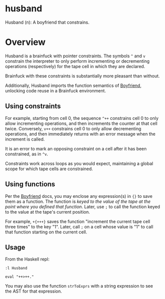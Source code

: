 # husband

Husband (n): A boyfriend that constrains. 

# Overview

Husband is a brainfuck with pointer constraints. The symbols `^` and `v` constrain the interpreter to only perform incrementing or decrementing operations (respectively) for the tape cell in which they are declared.

Brainfuck with these constraints is substantially more pleasant than without.

Additionally, Husband imports the function semantics of [Boyfriend](https://github.com/rgscherf/boyfriend), unlocking code reuse in a Brainfuck environment.

## Using constraints

For example, starting from cell 0, the sequence `^++` constrains cell 0 to only allow incrementing operations, and then increments the counter at that cell twice. Conversely, `v++` constrains cell 0 to only allow decrementing operations, and then immediately returns with an error message when the increment is called. 

It is an error to mark an opposing constraint on a cell after it has been constrained, as in `^v`.

Constraints work across loops as you would expect, maintaining a global scope for which tape cells are constrained.

## Using functions

Per the [Boyfriend](https://github.com/rgscherf/boyfriend) docs, you may enclose any expression(s) in `{}` to save them as a function. The function is *keyed to the value of the tape at the point where you defined that function*. Later, use `;` to call the function keyed to the value at the tape's current position.

For example, `+{+++}` saves the function "increment the current tape cell three times" to the key "1". Later, call `;` on a cell whose value is "1" to call that function starting on the current cell.

## Usage

From the Haskell repl:

```
:l Husband

eval "++>++."
```

You may also use the function `strToExprs` with a string expression to see the AST for that expression.
